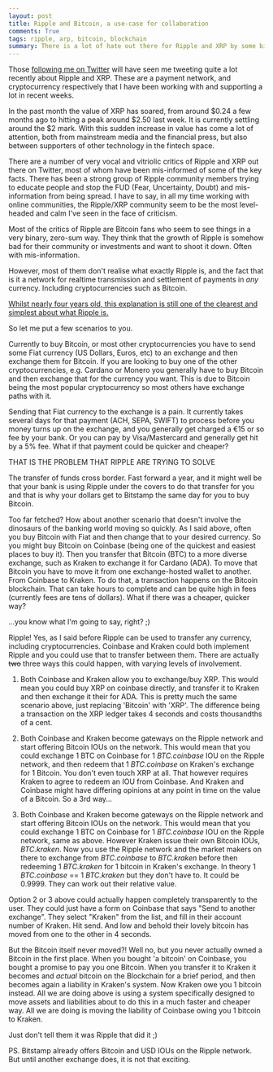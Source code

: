 ```yaml
---
layout: post
title: Ripple and Bitcoin, a use-case for collaboration
comments: True
tags: ripple, arp, bitcoin, blockchain
summary: There is a lot of hate out there for Ripple and XRP by some bitcoin fanatics, but they are solving different problems, and here is a use-case of how they compliment each other.
---
```


Those [following me on Twitter](https://twitter.com/hammertoe) will have seen me tweeting quite a lot recently about Ripple and XRP. These are a payment network, and cryptocurrency respectively that I have been working with and supporting a lot in recent weeks.

In the past month the value of XRP has soared, from around $0.24 a few months ago to hitting a peak around $2.50 last week. It is currently settling around the $2 mark. With this sudden increase in value has come a lot of attention, both from mainstream media and the financial press, but also between supporters of other technology in the fintech space.

There are a number of very vocal and vitriolic critics of Ripple and XRP out there on Twitter, most of whom have been mis-informed of some of the key facts. There has been a strong group of Ripple community members trying to educate people and stop the FUD (Fear, Uncertainty, Doubt) and mis-information from being spread. I have to say, in all my time working with online communities, the Ripple/XRP community seem to be the most level-headed and calm I've seen in the face of criticism. 

Most of the critics of Ripple are Bitcoin fans who seem to see things in a very binary, zero-sum way. They think that the growth of Ripple is somehow bad for their community or investments and want to shoot it down. Often with mis-information.

However, most of them don't realise what exactly Ripple is, and the fact that is it a network for realtime transmission and settlement of payments in *any* currency. Including cryptocurrencies such as Bitcoin.

[Whilst nearly four years old, this explanation is still one of the clearest and simplest about what Ripple is.](https://www.coindesk.com/ripple-medieval-banking-digital-twist/)

So let me put a few scenarios to you. 

Currently to buy Bitcoin, or most other cryptocurrencies you have to send some Fiat currency (US Dollars, Euros, etc) to an exchange and then exchange them for Bitcoin. If you are looking to buy one of the other cryptocurrencies, e.g. Cardano or Monero you generally have to buy Bitcoin and then exchange that for the currency you want. This is due to Bitcoin being the most popular cryptocurrency so most others have exchange paths with it.

Sending that Fiat currency to the exchange is a pain. It currently takes several days for that payment (ACH, SEPA, SWIFT) to process before you money turns up on the exchange, and you generally get charged a €15 or so fee by your bank. Or you can pay by Visa/Mastercard and generally get hit by a 5% fee. What if that payment could be quicker and cheaper?

THAT IS THE PROBLEM THAT RIPPLE ARE TRYING TO SOLVE

The transfer of funds cross border. Fast forward a year, and it might well be that your bank is using Ripple under the covers to do that transfer for you and that is why your dollars get to Bitstamp the same day for you to buy Bitcoin.

Too far fetched? How about another scenario that doesn't involve the dinosaurs of the banking world moving so quickly. As I said above, often you buy Bitcoin with Fiat and then change that to your desired currency. So you might buy Bitcoin on Coinbase (being one of the quickest and easiest places to buy it). Then you transfer that Bitcoin (BTC) to a more diverse exchange, such as Kraken to exchange it for Cardano (ADA). To move that Bitcoin you have to move it from one exchange-hosted wallet to another. From Coinbase to Kraken. To do that, a transaction happens on the Bitcoin blockchain. That can take hours to complete and can be quite high in fees (currently fees are tens of dollars). What if there was a cheaper, quicker way?

...you know what I'm going to say, right? ;)

Ripple! Yes, as I said before Ripple can be used to transfer any currency, including cryptocurrencies. Coinbase and Kraken could both implement Ripple and you could use that to transfer between them. There are actually ~~two~~ three ways this could happen, with varying levels of involvement.

1. Both Coinbase and Kraken allow you to exchange/buy XRP. This would mean you could buy XRP on coinbase directly, and transfer it to Kraken and then exchange it their for ADA. This is pretty much the same scenario above, just replacing 'Bitcoin' with 'XRP'. The difference being a transaction on the XRP ledger takes 4 seconds and costs thousandths of a cent.

2. Both Coinbase and Kraken become gateways on the Ripple network and start offering Bitcoin IOUs on the network. This would mean that you could exchange 1 BTC on Coinbase for 1 *BTC.coinbase* IOU on the Ripple network, and then redeem that 1 *BTC.coinbase* on Kraken's exchange for 1 Bitcoin. You don't even touch XRP at all. That however requires Kraken to agree to redeem an IOU from Coinbase. And Kraken and Coinbase might have differing opinions at any point in time on the value of a Bitcoin. So a 3rd way...

3. Both Coinbase and Kraken become gateways on the Ripple network and start offering Bitcoin IOUs on the network. This would mean that you could exchange 1 BTC on Coinbase for 1 *BTC.coinbase* IOU on the Ripple network, same as above. However Kraken issue their own Bitcoin IOUs, *BTC.kraken*. Now you use the Ripple network and the market makers on there to exchange from *BTC.coinbase* to *BTC.kraken* before then redeeming 1 *BTC.kraken* for 1 bitcoin in Kraken's exchange. In theory 1 *BTC.coinbase* == 1 *BTC.kraken* but they don't have to. It could be 0.9999. They can work out their relative value.

Option 2 or 3 above could actually happen completely transparently to the user. They could just have a form on Coinbase that says "Send to another exchange". They select "Kraken" from the list, and fill in their account number of Kraken. Hit send. And low and behold their lovely bitcoin has moved from one to the other in 4 seconds.

But the Bitcoin itself never moved?! Well no, but you never actually owned a Bitcoin in the first place. When you bought 'a bitcoin' on Coinbase, you bought a promise to pay you one Bitcoin. When you transfer it to Kraken it becomes and *actual* bitcoin on the Blockchain for a brief period, and then becomes again a liability in Kraken's system. Now Kraken owe you 1 bitcoin instead. All we are doing above is using a system specifically designed to move assets and liabilities about to do this in a much faster and cheaper way. All we are doing is moving the liability of Coinbase owing you 1 bitcoin to Kraken.

Just don't tell them it was Ripple that did it ;)

PS. Bitstamp already offers Bitcoin and USD IOUs on the Ripple network. But until another exchange does, it is not that exciting.

